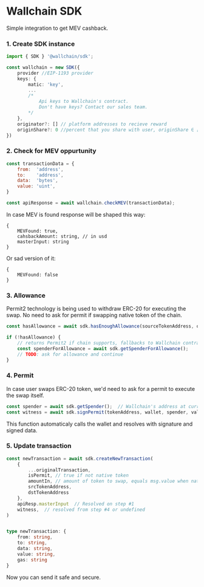 # Wallchain SDK

Simple integration to get MEV cashback.

### 1. Create SDK instance
```typescript
import { SDK } '@wallchain/sdk';

const wallchain = new SDK({
    provider //EIP-1193 provider
    keys: {
        matic: 'key',
        ...
        /* 
            Api keys to Wallchain's contract.
            Don't have keys? Contact our sales team.
        */
    },
    originator?: [] // platform addresses to recieve reward
    originShare?: 0 //percent that you share with user, originShare ∈ [0, 50]
})
```

### 2. Check for MEV oppurtunity
```js
const transactionData = {
    from:  'address',
    to:    'address',
    data:  'bytes',
    value: 'uint',
}

const apiResponse = await wallchain.checkMEV(transactionData);
```

In case MEV is found response will be shaped this way:
```
{
    MEVFound: true,
    cahsbackAmount: string, // in usd
    masterInput: string
}
```
Or sad version of it:
```
{
    MEVFound: false
}
```

### 3. Allowance

Permit2 technology is being used to withdraw ERC-20 for executing the swap. No
need to ask for permit if swapping native token of the chain.
```js
const hasAllowance = await sdk.hasEnoughAllowance(sourceTokenAddress, ownerAddress, amount);

if (!hasAllowance) {
    // returns Permit2 if chain supports, fallbacks to Wallchain contract
    const spenderForAllowance = await sdk.getSpenderForAllowance();
    // TODO: ask for allowance and continue
}
```

### 4. Permit
In case user swaps ERC-20 token, we'd need to ask for a permit to execute the
swap itself.
```js
const spender = await sdk.getSpender();  // Wallchain's address at current chain
const witness = await sdk.signPermit(tokenAddress, wallet, spender, value);
```
This function automaticaly calls the wallet and resolves with signature and
signed data.

### 5. Update transaction
```typescript
const newTransaction = await sdk.createNewTransaction(
    {
        ...originalTransaction,
        isPermit, // true if not native token
        amountIn, // amount of token to swap, equals msg.value when native token
        srcTokenAddress,
        dstTokenAddress
    },
    apiResp.masterInput  // Resolved on step #1
    witness,  // resolved from step #4 or undefined
)


type newTransaction: {
    from: string,
    to: string,
    data: string,
    value: string,
    gas: string
}
```

Now you can send it safe and secure.
